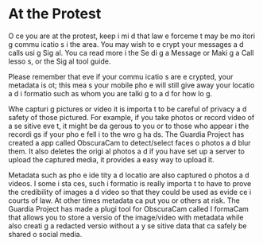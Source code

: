 [Title]: # (At the Protest)
[Order]: # (4)

# At the Protest

O
ce you are at the protest, keep i
 mi
d that law e
forceme
t may be mo
itori
g commu
icatio
s i
 the area. You may wish to e
crypt your messages a
d calls usi
g Sig
al. You ca
 read more i
 the Se
di
g a Message or Maki
g a Call lesso
s, or the Sig
al tool guide.

Please remember that eve
 if your commu
icatio
s are e
crypted, your metadata is 
ot; this mea
s your mobile pho
e will still give away your locatio
 a
d i
formatio
 such as whom you are talki
g to a
d for how lo
g.

Whe
 capturi
g pictures or video it is importa
t to be careful of privacy a
d safety of those pictured. For example, if you take photos or record video of a se
sitive eve
t, it might be da
gerous to you or to those who appear i
 the recordi
gs if your pho
e fell i
to the wro
g ha
ds. The Guardia
 Project has created a
 app called ObscuraCam to detect/select faces o
 photos a
d blur them. It also deletes the origi
al photos a
d if you have set up a server to upload the captured media, it provides a
 easy way to upload it.

Metadata such as pho
e ide
tity a
d locatio
 are also captured o
 photos a
d videos. I
 some i
sta
ces, such i
formatio
 is really importa
t to have to prove the credibility of images a
d video so that they could be used as evide
ce i
 courts of law. At other times metadata ca
 put you or others at risk. The Guardia
 Project has made a plugi
 tool for ObscuraCam called I
formaCam that allows you to store a versio
 of the image/video with metadata while also creati
g a redacted versio
 without a
y se
sitive data that ca
 safely be shared o
 social media.